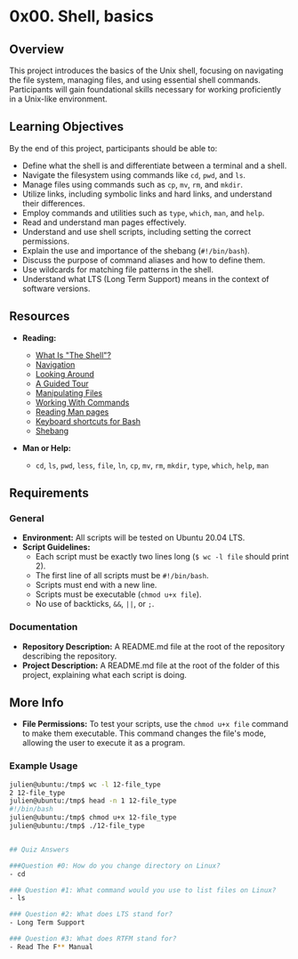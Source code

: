 # 0x00. Shell, basics

## Overview

This project introduces the basics of the Unix shell, focusing on navigating the file system, managing files, and using essential shell commands. Participants will gain foundational skills necessary for working proficiently in a Unix-like environment.

## Learning Objectives

By the end of this project, participants should be able to:

- Define what the shell is and differentiate between a terminal and a shell.
- Navigate the filesystem using commands like `cd`, `pwd`, and `ls`.
- Manage files using commands such as `cp`, `mv`, `rm`, and `mkdir`.
- Utilize links, including symbolic links and hard links, and understand their differences.
- Employ commands and utilities such as `type`, `which`, `man`, and `help`.
- Read and understand man pages effectively.
- Understand and use shell scripts, including setting the correct permissions.
- Explain the use and importance of the shebang (`#!/bin/bash`).
- Discuss the purpose of command aliases and how to define them.
- Use wildcards for matching file patterns in the shell.
- Understand what LTS (Long Term Support) means in the context of software versions.

## Resources

- **Reading:**
  - [What Is "The Shell"?](#)
  - [Navigation](#)
  - [Looking Around](#)
  - [A Guided Tour](#)
  - [Manipulating Files](#)
  - [Working With Commands](#)
  - [Reading Man pages](#)
  - [Keyboard shortcuts for Bash](#)
  - [Shebang](#)

- **Man or Help:**
  - `cd`, `ls`, `pwd`, `less`, `file`, `ln`, `cp`, `mv`, `rm`, `mkdir`, `type`, `which`, `help`, `man`

## Requirements

### General

- **Environment:** All scripts will be tested on Ubuntu 20.04 LTS.
- **Script Guidelines:**
  - Each script must be exactly two lines long (`$ wc -l file` should print 2).
  - The first line of all scripts must be `#!/bin/bash`.
  - Scripts must end with a new line.
  - Scripts must be executable (`chmod u+x file`).
  - No use of backticks, `&&`, `||`, or `;`.

### Documentation

- **Repository Description:** A README.md file at the root of the repository describing the repository.
- **Project Description:** A README.md file at the root of the folder of this project, explaining what each script is doing.

## More Info

- **File Permissions:**
  To test your scripts, use the `chmod u+x file` command to make them executable. This command changes the file's mode, allowing the user to execute it as a program.

### Example Usage

```bash
julien@ubuntu:/tmp$ wc -l 12-file_type
2 12-file_type
julien@ubuntu:/tmp$ head -n 1 12-file_type
#!/bin/bash
julien@ubuntu:/tmp$ chmod u+x 12-file_type
julien@ubuntu:/tmp$ ./12-file_type


## Quiz Answers

###Question #0: How do you change directory on Linux?
- cd

### Question #1: What command would you use to list files on Linux?
- ls

### Question #2: What does LTS stand for?
- Long Term Support

### Question #3: What does RTFM stand for?
- Read The F** Manual

